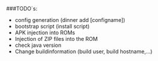 ###TODO´s:

- config generation (dinner add [configname])
- bootstrap script (install script)
- APK injection into ROMs
- Injection of ZIP files into the ROM
- check java version
- Change buildinformation (build user, build hostname,...)

